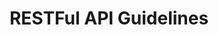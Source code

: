 ---
layout: guideline
title: RESTFul API Guidelines
permalink: /design/guidelines/zalando-restful-api-guidelines
data:
  items:
    - references:
        - name: Limit of Resources
          url: 'http://zalando.github.io/restful-api-guidelines/resources/Resources.html#should-limit-of-resources'
          quote: a typical range of resources for a well-designed API is between 4 and 8
      _embedded:
        topic:
          id: api-counts
          name: API counts
          description: How many endpoints/resources in an API?
          _links:
            self:
              href: /design/topics/api-counts
            topicGuidelines:
              href: /design/topics/api-counts/guidelines
      _links:
        topic:
          href: /design/topics/api-counts
    - references:
        - name: Events
          url: 'http://zalando.github.io/restful-api-guidelines/events/events.html'
      _embedded:
        topic:
          id: asynchronicity
          name: Asynchronicity
          description: How to handle long operations
          _links:
            self:
              href: /design/topics/asynchronicity
            topicGuidelines:
              href: /design/topics/asynchronicity/guidelines
      _links:
        topic:
          href: /design/topics/asynchronicity
    - references:
        - name: Use Conventional Query Strings
          quote: q — default query parameter
          url: 'http://zalando.github.io/restful-api-guidelines/naming/Naming.html#could-use-conventional-query-strings'
      _embedded:
        topic:
          id: collection-filtering
          name: Filtering
          description: How to select some resources in a collection
          _links:
            self:
              href: /design/topics/collection-filtering
            topicGuidelines:
              href: /design/topics/collection-filtering/guidelines
      _links:
        topic:
          href: /design/topics/collection-filtering
    - references:
        - name: Use Conventional Query Strings
          quote: 'limit, cursor, offset'
          url: 'http://zalando.github.io/restful-api-guidelines/naming/Naming.html#could-use-conventional-query-strings'
        - name: Pagination
          url: 'http://zalando.github.io/restful-api-guidelines/pagination/Pagination.html'
      _embedded:
        topic:
          id: collection-pagination
          name: Pagination
          description: How to retrieve a range of resources in a collection
          _links:
            self:
              href: /design/topics/collection-pagination
            topicGuidelines:
              href: /design/topics/collection-pagination/guidelines
      _links:
        topic:
          href: /design/topics/collection-pagination
    - references:
        - name: GET
          url: 'http://zalando.github.io/restful-api-guidelines/http/Http.html#get'
          quote: reads a resource or set of resource instances
      _embedded:
        topic:
          id: collection-retrieve
          name: Retrieve a collection
          description: How to get a collection or resources
          _links:
            self:
              href: /design/topics/collection-retrieve
            topicGuidelines:
              href: /design/topics/collection-retrieve/guidelines
      _links:
        topic:
          href: /design/topics/collection-retrieve
    - references:
        - name: Use Conventional Query Strings
          quote: sort — comma-separated list of fields to sort
          url: 'http://zalando.github.io/restful-api-guidelines/naming/Naming.html#could-use-conventional-query-strings'
      _embedded:
        topic:
          id: collection-sorting
          name: Sorting a collection
          description: How to sort a collection of resources
          _links:
            self:
              href: /design/topics/collection-sorting
            topicGuidelines:
              href: /design/topics/collection-sorting/guidelines
      _links:
        topic:
          href: /design/topics/collection-sorting
    - references:
        - name: Resources
          url: 'http://zalando.github.io/restful-api-guidelines/resources/Resources.html'
      _embedded:
        topic:
          id: collection
          name: Collection
          description: What is a collection (set) of resources
          _links:
            self:
              href: /design/topics/collection
            topicGuidelines:
              href: /design/topics/collection/guidelines
      _links:
        topic:
          href: /design/topics/collection
    - references:
        - name: 'Standards could be used for Language, Country and Currency'
          url: 'http://zalando.github.io/restful-api-guidelines/json-guidelines/JsonGuidelines.html#could-standards-could-be-used-for-language-country-and-currency'
        - name: 'Use Standards for Country, Language and Currency Codes'
          url: 'http://zalando.github.io/restful-api-guidelines/data-formats/DataFormats.html#could-use-standards-for-country-language-and-currency-codes'
      _embedded:
        topic:
          id: data-standards
          name: Standards data
          description: 'Which standard use for values like languages, countries, currencies, ...'
          _links:
            self:
              href: /design/topics/data-standards
            topicGuidelines:
              href: /design/topics/data-standards/guidelines
      _links:
        topic:
          href: /design/topics/data-standards
    - references:
        - name: Date property values should conform to RFC 3399
          url: 'http://zalando.github.io/restful-api-guidelines/json-guidelines/JsonGuidelines.html#should-date-property-values-should-conform-to-rfc-3399'
        - name: Time durations and intervals could conform to ISO 8601
          url: 'http://zalando.github.io/restful-api-guidelines/json-guidelines/JsonGuidelines.html#could-time-durations-and-intervals-could-conform-to-iso-8601'
        - name: Use Standard Date and Time Formats
          url: 'http://zalando.github.io/restful-api-guidelines/data-formats/DataFormats.html#must-use-standard-date-and-time-formats'
        - name: HTTP headers
          url: 'http://zalando.github.io/restful-api-guidelines/data-formats/DataFormats.html#http-headers'
          quote: Use the HTTP date format defined in RFC 7231
      _embedded:
        topic:
          id: data-format-date-time
          name: Date and Time
          description: How to deal with date and time data
          _links:
            self:
              href: /design/topics/data-format-date-time
            topicGuidelines:
              href: /design/topics/data-format-date-time/guidelines
      _links:
        topic:
          href: /design/topics/data-format-date-time
    - references:
        - name: Property values
          url: 'http://zalando.github.io/restful-api-guidelines/json-guidelines/JsonGuidelines.html#property-values'
        - name: Null values should have their fields removed
          url: 'http://zalando.github.io/restful-api-guidelines/json-guidelines/JsonGuidelines.html#should-null-values-should-have-their-fields-removed'
        - name: Boolean property values must not be null
          url: 'http://zalando.github.io/restful-api-guidelines/json-guidelines/JsonGuidelines.html#must-boolean-property-values-must-not-be-null'
        - name: Empty array values should not be null
          url: 'http://zalando.github.io/restful-api-guidelines/json-guidelines/JsonGuidelines.html#should-empty-array-values-should-not-be-null'
      _embedded:
        topic:
          id: data-format-null
          name: Null data
          description: How to deal with null data
          _links:
            self:
              href: /design/topics/data-format-null
            topicGuidelines:
              href: /design/topics/data-format-null/guidelines
      _links:
        topic:
          href: /design/topics/data-format-null
    - references:
        - name: Property Values
          url: 'http://zalando.github.io/restful-api-guidelines/json-guidelines/JsonGuidelines.html#property-values'
        - name: Date property values should conform to RFC 3399
          url: 'http://zalando.github.io/restful-api-guidelines/json-guidelines/JsonGuidelines.html#should-date-property-values-should-conform-to-rfc-3399'
        - name: Time durations and intervals could conform to ISO 8601
          url: 'http://zalando.github.io/restful-api-guidelines/json-guidelines/JsonGuidelines.html#could-time-durations-and-intervals-could-conform-to-iso-8601'
        - name: Data Formats
          url: 'http://zalando.github.io/restful-api-guidelines/data-formats/DataFormats.html'
        - name: Common Data Objects
          url: 'http://zalando.github.io/restful-api-guidelines/common-data-objects/CommonDataObjects.html'
      _embedded:
        topic:
          id: data-format
          name: Data format
          description: which data format use
          _links:
            self:
              href: /design/topics/data-format
            topicGuidelines:
              href: /design/topics/data-format/guidelines
      _links:
        topic:
          href: /design/topics/data-format
    - references:
        - name: Provide External Documentation
          url: 'http://zalando.github.io/restful-api-guidelines/general-guidelines/GeneralGuidelines.html#should-provide-external-documentation'
        - name: Reflect Deprecation in API Definition
          url: 'http://zalando.github.io/restful-api-guidelines/deprecation/Deprecation.html#must-reflect-deprecation-in-api-definition'
      _embedded:
        topic:
          id: documentation
          name: Documentation
          description: How to produce and/or propose API documentation
          _links:
            self:
              href: /design/topics/documentation
            topicGuidelines:
              href: /design/topics/documentation/guidelines
      _links:
        topic:
          href: /design/topics/documentation
    - references:
        - name: Design Principles
          url: 'http://zalando.github.io/restful-api-guidelines/design-principles/DesignPrinciples.html'
      _embedded:
        topic:
          id: global-design
          name: Global design
          description: General considerations on API design
          _links:
            self:
              href: /design/topics/global-design
            topicGuidelines:
              href: /design/topics/global-design/guidelines
      _links:
        topic:
          href: /design/topics/global-design
    - references:
        - name: API First
          url: 'http://zalando.github.io/restful-api-guidelines/general-guidelines/GeneralGuidelines.html#must-api-first-define-apis-using-openapi'
        - name: Deprecation
          url: 'http://zalando.github.io/restful-api-guidelines/deprecation/Deprecation.html'
        - name: API Discovery
          url: 'http://zalando.github.io/restful-api-guidelines/api-discovery/ApiDiscovery.html'
      _embedded:
        topic:
          id: governance
          name: Governance
          description: 'How to ensure API governance (advertise, consistency, ...)'
          _links:
            self:
              href: /design/topics/governance
            topicGuidelines:
              href: /design/topics/governance/guidelines
      _links:
        topic:
          href: /design/topics/governance
    - references:
        - name: Support the ETag Header
          url: 'http://zalando.github.io/restful-api-guidelines/performance/Performance.html#could-support-the-etag-header'
      _embedded:
        topic:
          id: http-caching
          name: Caching
          description: How to use and provide relevant caching informations
          _links:
            self:
              href: /design/topics/http-caching
            topicGuidelines:
              href: /design/topics/http-caching/guidelines
      _links:
        topic:
          href: /design/topics/http-caching
    - references:
        - name: Use Media Type Versioning
          url: 'http://zalando.github.io/restful-api-guidelines/compatibility/Compatibility.html#must-use-media-type-versioning'
        - name: Modify the Content-Type for Embedded Resources
          url: 'http://zalando.github.io/restful-api-guidelines/hyper-media/Hypermedia.html#must-modify-the-contenttype-for-embedded-resources'
        - name: Use Application-Specific Content Types
          url: 'http://zalando.github.io/restful-api-guidelines/data-formats/DataFormats.html#could-use-applicationspecific-content-types'
      _embedded:
        topic:
          id: http-content-negotiation
          name: Content negociation and media types
          description: 'How to describe your API data format and/or propose different formats (like json, yaml, xml atom, ...)'
          _links:
            self:
              href: /design/topics/http-content-negotiation
            topicGuidelines:
              href: /design/topics/http-content-negotiation/guidelines
      _links:
        topic:
          href: /design/topics/http-content-negotiation
    - references:
        - name: You Must Hyphenate HTTP Headers
          url: 'http://zalando.github.io/restful-api-guidelines/naming/Naming.html#must-you-must-hyphenate-http-headers'
        - name: Prefer Hyphenated-Pascal-Case for HTTP header Fields
          url: 'http://zalando.github.io/restful-api-guidelines/naming/Naming.html#should-prefer-hyphenatedpascalcase-for-http-header-fields'
        - name: Use Standardized Headers
          url: 'http://zalando.github.io/restful-api-guidelines/naming/Naming.html#could-use-standardized-headers'
        - name: Use 429 with Headers for Rate Limits
          url: 'http://zalando.github.io/restful-api-guidelines/http/Http.html#must-use-429-with-headers-for-rate-limits'
        - name: Do Not Use Link Headers with JSON entities
          url: 'http://zalando.github.io/restful-api-guidelines/hyper-media/Hypermedia.html#must-do-not-use-link-headers-with-json-entities'
        - name: HTTP headers
          url: 'http://zalando.github.io/restful-api-guidelines/data-formats/DataFormats.html#http-headers'
          quote: Use the HTTP date format defined in RFC 7231
        - name: Common Headers
          url: 'http://zalando.github.io/restful-api-guidelines/headers/CommonHeaders.html'
        - name: Proprietary Headers
          url: 'http://zalando.github.io/restful-api-guidelines/headers/ProprietaryHeaders.html'
        - name: Add a Warning Header to Responses
          url: 'http://zalando.github.io/restful-api-guidelines/deprecation/Deprecation.html#should-add-a-warning-header-to-responses'
      _embedded:
        topic:
          id: http-headers
          name: HTTP Headers
          description: How to use standard or custom HTTP headers
          _links:
            self:
              href: /design/topics/http-headers
            topicGuidelines:
              href: /design/topics/http-headers/guidelines
      _links:
        topic:
          href: /design/topics/http-headers
    - references:
        - name: Success Codes
          url: 'http://zalando.github.io/restful-api-guidelines/http/Http.html#success-codes'
      _embedded:
        topic:
          id: http-status-200
          name: HTTP Status 200
          description: When to use HTTP status 200
          _links:
            self:
              href: /design/topics/http-status-200
            topicGuidelines:
              href: /design/topics/http-status-200/guidelines
      _links:
        topic:
          href: /design/topics/http-status-200
    - references:
        - name: Success Codes
          url: 'http://zalando.github.io/restful-api-guidelines/http/Http.html#success-codes'
      _embedded:
        topic:
          id: http-status-201
          name: HTTP Status 201
          description: When to use HTTP status 201
          _links:
            self:
              href: /design/topics/http-status-201
            topicGuidelines:
              href: /design/topics/http-status-201/guidelines
      _links:
        topic:
          href: /design/topics/http-status-201
    - references:
        - name: Success Codes
          url: 'http://zalando.github.io/restful-api-guidelines/http/Http.html#success-codes'
      _embedded:
        topic:
          id: http-status-202
          name: HTTP Status 202
          description: When to use HTTP status 202
          _links:
            self:
              href: /design/topics/http-status-202
            topicGuidelines:
              href: /design/topics/http-status-202/guidelines
      _links:
        topic:
          href: /design/topics/http-status-202
    - references:
        - name: Success Codes
          url: 'http://zalando.github.io/restful-api-guidelines/http/Http.html#success-codes'
      _embedded:
        topic:
          id: http-status-204
          name: HTTP Status 204
          description: When to use HTTP status 204
          _links:
            self:
              href: /design/topics/http-status-204
            topicGuidelines:
              href: /design/topics/http-status-204/guidelines
      _links:
        topic:
          href: /design/topics/http-status-204
    - references:
        - name: Redirection Codes
          url: 'http://zalando.github.io/restful-api-guidelines/http/Http.html#redirection-codes'
      _embedded:
        topic:
          id: http-status-301
          name: HTTP Status 301
          description: When to use HTTP status 301
          _links:
            self:
              href: /design/topics/http-status-301
            topicGuidelines:
              href: /design/topics/http-status-301/guidelines
      _links:
        topic:
          href: /design/topics/http-status-301
    - references:
        name: HTTP Status 302
        description: When to use HTTP status 302
      _embedded:
        topic:
          id: http-status-302
          name: HTTP Status 302
          description: When to use HTTP status 302
          _links:
            self:
              href: /design/topics/http-status-302
            topicGuidelines:
              href: /design/topics/http-status-302/guidelines
      _links:
        topic:
          href: /design/topics/http-status-302
    - references:
        - name: Redirection Codes
          url: 'http://zalando.github.io/restful-api-guidelines/http/Http.html#redirection-codes'
      _embedded:
        topic:
          id: http-status-303
          name: HTTP Status 303
          description: When to use HTTP status 303
          _links:
            self:
              href: /design/topics/http-status-303
            topicGuidelines:
              href: /design/topics/http-status-303/guidelines
      _links:
        topic:
          href: /design/topics/http-status-303
    - references:
        - name: Redirection Codes
          url: 'http://zalando.github.io/restful-api-guidelines/http/Http.html#redirection-codes'
      _embedded:
        topic:
          id: http-status-304
          name: HTTP Status 304
          description: When to use HTTP status 304
          _links:
            self:
              href: /design/topics/http-status-304
            topicGuidelines:
              href: /design/topics/http-status-304/guidelines
      _links:
        topic:
          href: /design/topics/http-status-304
    - references:
        - name: Client Side Error Codes
          url: 'http://zalando.github.io/restful-api-guidelines/http/Http.html#client-side-error-codes'
      _embedded:
        topic:
          id: http-status-400
          name: HTTP Status 400
          description: When to use HTTP status 400
          _links:
            self:
              href: /design/topics/http-status-400
            topicGuidelines:
              href: /design/topics/http-status-400/guidelines
      _links:
        topic:
          href: /design/topics/http-status-400
    - references:
        - name: Client Side Error Codes
          url: 'http://zalando.github.io/restful-api-guidelines/http/Http.html#client-side-error-codes'
      _embedded:
        topic:
          id: http-status-401
          name: HTTP Status 401
          description: When to use HTTP status 401
          _links:
            self:
              href: /design/topics/http-status-401
            topicGuidelines:
              href: /design/topics/http-status-401/guidelines
      _links:
        topic:
          href: /design/topics/http-status-401
    - references:
        - name: Client Side Error Codes
          url: 'http://zalando.github.io/restful-api-guidelines/http/Http.html#client-side-error-codes'
      _embedded:
        topic:
          id: http-status-403
          name: HTTP Status 403
          description: When to use HTTP status 403
          _links:
            self:
              href: /design/topics/http-status-403
            topicGuidelines:
              href: /design/topics/http-status-403/guidelines
      _links:
        topic:
          href: /design/topics/http-status-403
    - references:
        - name: Client Side Error Codes
          url: 'http://zalando.github.io/restful-api-guidelines/http/Http.html#client-side-error-codes'
      _embedded:
        topic:
          id: http-status-404
          name: HTTP Status 404
          description: When to use HTTP status 404
          _links:
            self:
              href: /design/topics/http-status-404
            topicGuidelines:
              href: /design/topics/http-status-404/guidelines
      _links:
        topic:
          href: /design/topics/http-status-404
    - references:
        - name: Client Side Error Codes
          url: 'http://zalando.github.io/restful-api-guidelines/http/Http.html#client-side-error-codes'
      _embedded:
        topic:
          id: http-status-405
          name: HTTP Status 405
          description: When to use HTTP status 405
          _links:
            self:
              href: /design/topics/http-status-405
            topicGuidelines:
              href: /design/topics/http-status-405/guidelines
      _links:
        topic:
          href: /design/topics/http-status-405
    - references:
        - name: Client Side Error Codes
          url: 'http://zalando.github.io/restful-api-guidelines/http/Http.html#client-side-error-codes'
      _embedded:
        topic:
          id: http-status-406
          name: HTTP Status 406
          description: When to use HTTP status 406
          _links:
            self:
              href: /design/topics/http-status-406
            topicGuidelines:
              href: /design/topics/http-status-406/guidelines
      _links:
        topic:
          href: /design/topics/http-status-406
    - references:
        - name: Client Side Error Codes
          url: 'http://zalando.github.io/restful-api-guidelines/http/Http.html#client-side-error-codes'
      _embedded:
        topic:
          id: http-status-408
          name: HTTP Status 408
          description: When to use HTTP status 408
          _links:
            self:
              href: /design/topics/http-status-408
            topicGuidelines:
              href: /design/topics/http-status-408/guidelines
      _links:
        topic:
          href: /design/topics/http-status-408
    - references:
        - name: Client Side Error Codes
          url: 'http://zalando.github.io/restful-api-guidelines/http/Http.html#client-side-error-codes'
      _embedded:
        topic:
          id: http-status-409
          name: HTTP Status 409
          description: When to use HTTP status 409
          _links:
            self:
              href: /design/topics/http-status-409
            topicGuidelines:
              href: /design/topics/http-status-409/guidelines
      _links:
        topic:
          href: /design/topics/http-status-409
    - references:
        - name: Client Side Error Codes
          url: 'http://zalando.github.io/restful-api-guidelines/http/Http.html#client-side-error-codes'
      _embedded:
        topic:
          id: http-status-412
          name: HTTP Status 412
          description: When to use HTTP status 412
          _links:
            self:
              href: /design/topics/http-status-412
            topicGuidelines:
              href: /design/topics/http-status-412/guidelines
      _links:
        topic:
          href: /design/topics/http-status-412
    - references:
        - name: Client Side Error Codes
          url: 'http://zalando.github.io/restful-api-guidelines/http/Http.html#client-side-error-codes'
      _embedded:
        topic:
          id: http-status-415
          name: HTTP Status 415
          description: When to use HTTP status 415
          _links:
            self:
              href: /design/topics/http-status-415
            topicGuidelines:
              href: /design/topics/http-status-415/guidelines
      _links:
        topic:
          href: /design/topics/http-status-415
    - references:
        - name: Client Side Error Codes
          url: 'http://zalando.github.io/restful-api-guidelines/http/Http.html#client-side-error-codes'
      _embedded:
        topic:
          id: http-status-423
          name: HTTP Status 423
          description: When to use HTTP status 423
          _links:
            self:
              href: /design/topics/http-status-423
            topicGuidelines:
              href: /design/topics/http-status-423/guidelines
      _links:
        topic:
          href: /design/topics/http-status-423
    - references:
        - name: Client Side Error Codes
          url: 'http://zalando.github.io/restful-api-guidelines/http/Http.html#client-side-error-codes'
      _embedded:
        topic:
          id: http-status-428
          name: HTTP Status 428
          description: When to use HTTP status 428
          _links:
            self:
              href: /design/topics/http-status-428
            topicGuidelines:
              href: /design/topics/http-status-428/guidelines
      _links:
        topic:
          href: /design/topics/http-status-428
    - references:
        - name: Client Side Error Codes
          url: 'http://zalando.github.io/restful-api-guidelines/http/Http.html#client-side-error-codes'
        - name: Use 429 with Headers for Rate Limits
          url: 'http://zalando.github.io/restful-api-guidelines/http/Http.html#must-use-429-with-headers-for-rate-limits'
      _embedded:
        topic:
          id: http-status-429
          name: HTTP Status 429
          description: When to use HTTP status 429
          _links:
            self:
              href: /design/topics/http-status-429
            topicGuidelines:
              href: /design/topics/http-status-429/guidelines
      _links:
        topic:
          href: /design/topics/http-status-429
    - references:
        - name: Server Side Error Codes
          url: 'http://zalando.github.io/restful-api-guidelines/http/Http.html#server-side-error-codes'
      _embedded:
        topic:
          id: http-status-500
          name: HTTP Status 500
          description: When to use HTTP status 500
          _links:
            self:
              href: /design/topics/http-status-500
            topicGuidelines:
              href: /design/topics/http-status-500/guidelines
      _links:
        topic:
          href: /design/topics/http-status-500
    - references:
        - name: Server Side Error Codes
          url: 'http://zalando.github.io/restful-api-guidelines/http/Http.html#server-side-error-codes'
      _embedded:
        topic:
          id: http-status-501
          name: HTTP Status 501
          description: When to use HTTP status 501
          _links:
            self:
              href: /design/topics/http-status-501
            topicGuidelines:
              href: /design/topics/http-status-501/guidelines
      _links:
        topic:
          href: /design/topics/http-status-501
    - references:
        - name: Server Side Error Codes
          url: 'http://zalando.github.io/restful-api-guidelines/http/Http.html#server-side-error-codes'
      _embedded:
        topic:
          id: http-status-503
          name: HTTP Status 503
          description: When to use HTTP status 503
          _links:
            self:
              href: /design/topics/http-status-503
            topicGuidelines:
              href: /design/topics/http-status-503/guidelines
      _links:
        topic:
          href: /design/topics/http-status-503
    - references:
        - name: Providing Error Documentation
          url: 'http://zalando.github.io/restful-api-guidelines/http/Http.html#must-providing-error-documentation'
        - name: Use Problem JSON
          url: 'http://zalando.github.io/restful-api-guidelines/common-data-objects/CommonDataObjects.html#must-use-problem-json'
      _embedded:
        topic:
          id: http-status-standard-error
          name: Error format
          description: How to provide information about errors
          _links:
            self:
              href: /design/topics/http-status-standard-error
            topicGuidelines:
              href: /design/topics/http-status-standard-error/guidelines
      _links:
        topic:
          href: /design/topics/http-status-standard-error
    - references:
        - name: Use Meaningful HTTP Status Codes
          url: 'http://zalando.github.io/restful-api-guidelines/http/Http.html#must-use-meaningful-http-status-codes'
      _embedded:
        topic:
          id: http-status
          name: HTTP Statuses
          description: General information about HTTP statuses usage
          _links:
            self:
              href: /design/topics/http-status
            topicGuidelines:
              href: /design/topics/http-status/guidelines
      _links:
        topic:
          href: /design/topics/http-status
    - references:
        - name: DELETE
          url: 'http://zalando.github.io/restful-api-guidelines/http/Http.html#delete'
      _embedded:
        topic:
          id: http-methods-delete
          name: DELETE
          description: When to use HTTP method DELETE
          _links:
            self:
              href: /design/topics/http-methods-delete
            topicGuidelines:
              href: /design/topics/http-methods-delete/guidelines
      _links:
        topic:
          href: /design/topics/http-methods-delete
    - references:
        - name: GET
          url: 'http://zalando.github.io/restful-api-guidelines/http/Http.html#get'
      _embedded:
        topic:
          id: http-methods-get
          name: GET
          description: When to use HTTP method GET
          _links:
            self:
              href: /design/topics/http-methods-get
            topicGuidelines:
              href: /design/topics/http-methods-get/guidelines
      _links:
        topic:
          href: /design/topics/http-methods-get
    - references:
        - name: HEAD
          url: 'http://zalando.github.io/restful-api-guidelines/http/Http.html#head'
      _embedded:
        topic:
          id: http-methods-head
          name: HEAD
          description: When to use HTTP method HEAD
          _links:
            self:
              href: /design/topics/http-methods-head
            topicGuidelines:
              href: /design/topics/http-methods-head/guidelines
      _links:
        topic:
          href: /design/topics/http-methods-head
    - references:
        - name: OPTIONS
          url: 'http://zalando.github.io/restful-api-guidelines/http/Http.html#options'
      _embedded:
        topic:
          id: http-methods-options
          name: OPTIONS
          description: When to use HTTP method OPTION
          _links:
            self:
              href: /design/topics/http-methods-options
            topicGuidelines:
              href: /design/topics/http-methods-options/guidelines
      _links:
        topic:
          href: /design/topics/http-methods-options
    - references:
        - name: PATCH
          url: 'http://zalando.github.io/restful-api-guidelines/http/Http.html#patch'
      _embedded:
        topic:
          id: http-methods-patch
          name: PATCH
          description: When to use HTTP method PATCH
          _links:
            self:
              href: /design/topics/http-methods-patch
            topicGuidelines:
              href: /design/topics/http-methods-patch/guidelines
      _links:
        topic:
          href: /design/topics/http-methods-patch
    - references:
        - name: POST
          url: 'http://zalando.github.io/restful-api-guidelines/http/Http.html#post'
      _embedded:
        topic:
          id: http-methods-post
          name: POST
          description: When to use HTTP method POST
          _links:
            self:
              href: /design/topics/http-methods-post
            topicGuidelines:
              href: /design/topics/http-methods-post/guidelines
      _links:
        topic:
          href: /design/topics/http-methods-post
    - references:
        - name: PUT
          url: 'http://zalando.github.io/restful-api-guidelines/http/Http.html#put'
      _embedded:
        topic:
          id: http-methods-put
          name: PUT
          description: When to use HTTP method PUT
          _links:
            self:
              href: /design/topics/http-methods-put
            topicGuidelines:
              href: /design/topics/http-methods-put/guidelines
      _links:
        topic:
          href: /design/topics/http-methods-put
    - references:
        - name: Use HTTP Methods Correctly
          url: 'http://zalando.github.io/restful-api-guidelines/http/Http.html#must-use-http-methods-correctly'
        - name: HTTP Methods must Fulfill Safeness and Idempotency Properties
          url: 'http://zalando.github.io/restful-api-guidelines/http/Http.html#must--http-methods-must-fulfill-safeness-and-idempotency-properties'
      _embedded:
        topic:
          id: http-methods
          name: HTTP methods
          description: General information about HTTP methods usage
          _links:
            self:
              href: /design/topics/http-methods
            topicGuidelines:
              href: /design/topics/http-methods/guidelines
      _links:
        topic:
          href: /design/topics/http-methods
    - references:
        - name: HTTP
          description: 'http://zalando.github.io/restful-api-guidelines/http/Http.html'
      _embedded:
        topic:
          id: http
          name: HTTP protocol
          description: General informations about HTTP protocol
          _links:
            self:
              href: /design/topics/http
            topicGuidelines:
              href: /design/topics/http/guidelines
      _links:
        topic:
          href: /design/topics/http
    - references:
        - name: Use Pagination Links Where Applicable
          url: 'http://zalando.github.io/restful-api-guidelines/pagination/Pagination.html#could-use-pagination-links-where-applicable'
        - name: Use a well-defined subset of HAL
          url: 'http://zalando.github.io/restful-api-guidelines/hyper-media/Hypermedia.html#must-use-a-welldefined-subset-of-hal'
        - name: Use Custom Link Relations
          url: 'http://zalando.github.io/restful-api-guidelines/hyper-media/Hypermedia.html#could-use-custom-link-relations'
        - name: Do Not Use Link Headers with JSON entities
          url: 'http://zalando.github.io/restful-api-guidelines/hyper-media/Hypermedia.html#must-do-not-use-link-headers-with-json-entities'
      _embedded:
        topic:
          id: hypermedia-read
          name: Hypermedia (read)
          description: How to use hypermedia to read data
          _links:
            self:
              href: /design/topics/hypermedia-read
            topicGuidelines:
              href: /design/topics/hypermedia-read/guidelines
      _links:
        topic:
          href: /design/topics/hypermedia-read
    - references:
        - name: Use Pagination Links Where Applicable
          url: 'http://zalando.github.io/restful-api-guidelines/pagination/Pagination.html#could-use-pagination-links-where-applicable'
        - name: Hypermedia
          url: 'http://zalando.github.io/restful-api-guidelines/hyper-media/Hypermedia.html'
        - name: Use a well-defined subset of HAL
          url: 'http://zalando.github.io/restful-api-guidelines/hyper-media/Hypermedia.html#must-use-a-welldefined-subset-of-hal'
        - name: Do Not Use Link Headers with JSON entities
          url: 'http://zalando.github.io/restful-api-guidelines/hyper-media/Hypermedia.html#must-do-not-use-link-headers-with-json-entities'
      _embedded:
        topic:
          id: hypermedia
          name: Hypermedia
          description: How to use hypermedia
          _links:
            self:
              href: /design/topics/hypermedia
            topicGuidelines:
              href: /design/topics/hypermedia/guidelines
      _links:
        topic:
          href: /design/topics/hypermedia
    - references:
        - name: Write APIs in U.S. English
          url: 'http://zalando.github.io/restful-api-guidelines/general-guidelines/GeneralGuidelines.html#must-write-apis-in-us-english'
      _embedded:
        topic:
          id: naming-language
          name: language
          description: Which language(s) use when designing an API
          _links:
            self:
              href: /design/topics/naming-language
            topicGuidelines:
              href: /design/topics/naming-language/guidelines
      _links:
        topic:
          href: /design/topics/naming-language
    - references:
        - name: Property names must be snake_case
          url: 'http://zalando.github.io/restful-api-guidelines/json-guidelines/JsonGuidelines.html#must-property-names-must-be-snakecase-and-never-camelcase'
      _embedded:
        topic:
          id: naming-case
          name: Case
          description: 'Which case (lowercase, camelCase, ...) to use and when'
          _links:
            self:
              href: /design/topics/naming-case
            topicGuidelines:
              href: /design/topics/naming-case/guidelines
      _links:
        topic:
          href: /design/topics/naming-case
    - references:
        - name: Property naming
          url: 'http://zalando.github.io/restful-api-guidelines/json-guidelines/JsonGuidelines.html#property-naming'
        - name: API Naming
          url: 'http://zalando.github.io/restful-api-guidelines/naming/Naming.html'
        - name: Use Domain-Specific Resource Names
          url: 'http://zalando.github.io/restful-api-guidelines/resources/Resources.html#must-use-domainspecific-resource-names'
      _embedded:
        topic:
          id: naming
          name: Naming
          description: How to name things
          _links:
            self:
              href: /design/topics/naming
            topicGuidelines:
              href: /design/topics/naming/guidelines
      _links:
        topic:
          href: /design/topics/naming
    - references:
        - name: Events
          url: 'http://zalando.github.io/restful-api-guidelines/events/events.html'
      _embedded:
        topic:
          id: notifications-server-events
          name: Notifying API consumers
          description: How to send events or notifications to API consumers
          _links:
            self:
              href: /design/topics/notifications-server-events
            topicGuidelines:
              href: /design/topics/notifications-server-events/guidelines
      _links:
        topic:
          href: /design/topics/notifications-server-events
    - references:
        name: Performance
        url: 'http://zalando.github.io/restful-api-guidelines/performance/Performance.html'
      _embedded:
        topic:
          id: performance
          name: Performance and bandwidth
          description: How to deal with high traffic or consumers with low bandwith
          _links:
            self:
              href: /design/topics/performance
            topicGuidelines:
              href: /design/topics/performance/guidelines
      _links:
        topic:
          href: /design/topics/performance
    - references:
        - name: Query parameters must be snake_case (never camelCase)
          url: 'http://zalando.github.io/restful-api-guidelines/naming/Naming.html#must-query-parameters-must-be-snakecase-never-camelcase'
        - name: Use Conventional Query Strings
          url: 'http://zalando.github.io/restful-api-guidelines/naming/Naming.html#could-use-conventional-query-strings'
      _embedded:
        topic:
          id: query-parameter
          name: Query parameters
          description: How to use query parameters
          _links:
            self:
              href: /design/topics/query-parameter
            topicGuidelines:
              href: /design/topics/query-parameter/guidelines
      _links:
        topic:
          href: /design/topics/query-parameter
    - references:
        - name: Avoid Actions — Think About Resources
          url: 'http://zalando.github.io/restful-api-guidelines/resources/Resources.html#must-avoid-actions-—-think-about-resources'
      _embedded:
        topic:
          id: resource-action
          name: Action resource
          description: How to use action resource (e.g. resources like /cancel or /approve)
          _links:
            self:
              href: /design/topics/resource-action
            topicGuidelines:
              href: /design/topics/resource-action/guidelines
      _links:
        topic:
          href: /design/topics/resource-action
    - references:
        - name: POST
          url: 'http://zalando.github.io/restful-api-guidelines/http/Http.html#post'
          quote: creates a resource instance
      _embedded:
        topic:
          id: resource-creation
          name: Create resource
          description: How to create resources
          _links:
            self:
              href: /design/topics/resource-creation
            topicGuidelines:
              href: /design/topics/resource-creation/guidelines
      _links:
        topic:
          href: /design/topics/resource-creation
    - references:
        - name: DELETE
          url: 'http://zalando.github.io/restful-api-guidelines/http/Http.html#delete'
          quote: deletes a resource instance
      _embedded:
        topic:
          id: resource-deletion
          name: Delete resource
          description: How to delete resources
          _links:
            self:
              href: /design/topics/resource-deletion
            topicGuidelines:
              href: /design/topics/resource-deletion/guidelines
      _links:
        topic:
          href: /design/topics/resource-deletion
    - references:
        - name: Use a well-defined subset of HAL
          url: 'http://zalando.github.io/restful-api-guidelines/hyper-media/Hypermedia.html#must-use-a-welldefined-subset-of-hal'
        - name: Use Custom Link Relations
          url: 'http://zalando.github.io/restful-api-guidelines/hyper-media/Hypermedia.html#could-use-custom-link-relations'
        - name: Do Not Use Link Headers with JSON entities
          url: 'http://zalando.github.io/restful-api-guidelines/hyper-media/Hypermedia.html#must-do-not-use-link-headers-with-json-entities'
      _embedded:
        topic:
          id: resource-relationships
          name: Relationships
          description: How to define and use relations between resources
          _links:
            self:
              href: /design/topics/resource-relationships
            topicGuidelines:
              href: /design/topics/resource-relationships/guidelines
      _links:
        topic:
          href: /design/topics/resource-relationships
    - references:
        - name: PUT
          url: 'http://zalando.github.io/restful-api-guidelines/http/Http.html#put'
          quote: fully uploads an entity
      _embedded:
        topic:
          id: resource-replacement
          name: Replace resource
          description: How to replace (or update fully) a resource
          _links:
            self:
              href: /design/topics/resource-replacement
            topicGuidelines:
              href: /design/topics/resource-replacement/guidelines
      _links:
        topic:
          href: /design/topics/resource-replacement
    - references:
        - name: Use Conventional Query Strings
          quote: embed — to expand embedded entities
          url: 'http://zalando.github.io/restful-api-guidelines/naming/Naming.html#could-use-conventional-query-strings'
        - name: Define useful resources
          url: 'http://zalando.github.io/restful-api-guidelines/resources/Resources.html#should-define-useful-resources'
        - name: Allow Optional Embedding of Sub-Resources
          url: 'http://zalando.github.io/restful-api-guidelines/hyper-media/Hypermedia.html#should-allow-optional-embedding-of-subresources'
        - name: Modify the Content-Type for Embedded Resources
          url: 'http://zalando.github.io/restful-api-guidelines/hyper-media/Hypermedia.html#must-modify-the-contenttype-for-embedded-resources'
      _embedded:
        topic:
          id: resource-retrieve-dereference
          name: Dereference Relationships
          description: How to load a resource and its linked resources in one call
          _links:
            self:
              href: /design/topics/resource-retrieve-dereference
            topicGuidelines:
              href: /design/topics/resource-retrieve-dereference/guidelines
      _links:
        topic:
          href: /design/topics/resource-retrieve-dereference
    - references:
        - name: Use Conventional Query Strings
          url: 'http://zalando.github.io/restful-api-guidelines/naming/Naming.html#could-use-conventional-query-strings'
          quote: fields — to retrieve a subset of fields
        - name: Define useful resources
          url: 'http://zalando.github.io/restful-api-guidelines/resources/Resources.html#should-define-useful-resources'
        - name: Support Filtering of Resource Fields
          url: 'http://zalando.github.io/restful-api-guidelines/performance/Performance.html#should-support-filtering-of-resource-fields'
      _embedded:
        topic:
          id: resource-retrieve-partial
          name: Retrieve resource partially
          description: How to retrieve partially a resource
          _links:
            self:
              href: /design/topics/resource-retrieve-partial
            topicGuidelines:
              href: /design/topics/resource-retrieve-partial/guidelines
      _links:
        topic:
          href: /design/topics/resource-retrieve-partial
    - references:
        - name: GET
          url: 'http://zalando.github.io/restful-api-guidelines/http/Http.html#get'
          quote: reads a resource or set of resource instances
      _embedded:
        topic:
          id: resource-retrieve
          name: Retrieve resource
          description: How to retrieve a resource
          _links:
            self:
              href: /design/topics/resource-retrieve
            topicGuidelines:
              href: /design/topics/resource-retrieve/guidelines
      _links:
        topic:
          href: /design/topics/resource-retrieve
    - references:
        - name: PATCH
          url: 'http://zalando.github.io/restful-api-guidelines/http/Http.html#patch'
          quote: only a specific subset of resource fields are replaced
      _embedded:
        topic:
          id: resource-update-partial
          name: Update resource partially
          description: How to udate partially a resource
          _links:
            self:
              href: /design/topics/resource-update-partial
            topicGuidelines:
              href: /design/topics/resource-update-partial/guidelines
      _links:
        topic:
          href: /design/topics/resource-update-partial
    - references:
        - name: PUT
          url: 'http://zalando.github.io/restful-api-guidelines/http/Http.html#put'
        - name: PATCH
          url: 'http://zalando.github.io/restful-api-guidelines/http/Http.html#patch'
      _embedded:
        topic:
          id: resource-update
          name: Update resource
          description: How to update a resource
          _links:
            self:
              href: /design/topics/resource-update
            topicGuidelines:
              href: /design/topics/resource-update/guidelines
      _links:
        topic:
          href: /design/topics/resource-update
    - references:
        - name: Path segments must be lowercase separate words with hyphens
          url: 'http://zalando.github.io/restful-api-guidelines/naming/Naming.html#must-path-segments-must-be-lowercase-separate-words-with-hyphens'
        - name: Always Pluralize Resource Names
          url: 'http://zalando.github.io/restful-api-guidelines/naming/Naming.html#must-always-pluralize-resource-names'
        - name: First Path segment May be /api
          url: 'http://zalando.github.io/restful-api-guidelines/naming/Naming.html#could-first-path-segment-may-be-api'
        - name: Avoid Trailing Slashes
          url: 'http://zalando.github.io/restful-api-guidelines/naming/Naming.html#must-avoid-trailing-slashes'
        - name: Limit of Sub-Resource Levels
          url: 'http://zalando.github.io/restful-api-guidelines/resources/Resources.html#should-limit-of-subresource-levels'
      _embedded:
        topic:
          id: resource-url-format
          name: URL format
          description: How to design URLs
          _links:
            self:
              href: /design/topics/resource-url-format
            topicGuidelines:
              href: /design/topics/resource-url-format/guidelines
      _links:
        topic:
          href: /design/topics/resource-url-format
    - references:
        - name: resources
          url: 'http://zalando.github.io/restful-api-guidelines/resources/Resources.html'
      _embedded:
        topic:
          id: resource
          name: Resource
          description: General informations about resources
          _links:
            self:
              href: /design/topics/resource
            topicGuidelines:
              href: /design/topics/resource/guidelines
      _links:
        topic:
          href: /design/topics/resource
    - references:
        - name: Security
          url: 'http://zalando.github.io/restful-api-guidelines/security/Security.html'
        - name: Secure Endpoints with OAuth 2.0
          url: 'http://zalando.github.io/restful-api-guidelines/security/Security.html#must-secure-endpoints-with-oauth-20'
        - name: Define and Assign Access Rights (Scopes)
          url: 'http://zalando.github.io/restful-api-guidelines/security/Security.html#must-define-and-assign-access-rights-scopes'
      _embedded:
        topic:
          id: security
          name: Security
          description: Security concerns
          _links:
            self:
              href: /design/topics/security
            topicGuidelines:
              href: /design/topics/security/guidelines
      _links:
        topic:
          href: /design/topics/security
    - references:
        - name: Compatibility
          url: 'http://zalando.github.io/restful-api-guidelines/compatibility/Compatibility.html'
        - name: Don’t Break Backward Compatibility
          url: 'http://zalando.github.io/restful-api-guidelines/compatibility/Compatibility.html#must-dont-break-backward-compatibility'
        - name: Avoid Versioning
          url: 'http://zalando.github.io/restful-api-guidelines/compatibility/Compatibility.html#should-avoid-versioning'
        - name: Use Media Type Versioning
          url: 'http://zalando.github.io/restful-api-guidelines/compatibility/Compatibility.html#must-use-media-type-versioning'
      _embedded:
        topic:
          id: versioning
          name: Versionning
          description: How to handle API versionning
          _links:
            self:
              href: /design/topics/versioning
            topicGuidelines:
              href: /design/topics/versioning/guidelines
      _links:
        topic:
          href: /design/topics/versioning
  _embedded:
    guideline:
      id: zalando-restful-api-guidelines
      title: RESTFul API Guidelines
      type: website
      url: 'http://zalando.github.io/restful-api-guidelines/'
      company: Zalando
      companyLogoUrl: /media/logos/zalando.png
      companyUrl: 'https://tech.zalando.de/'
      date: 2016-01-22T00:00:00.000Z
      reviewDate: 2016-08-28T00:00:00.000Z
      _links:
        self:
          href: /design/guidelines/zalando-restful-api-guidelines
        guidelineTopics:
          href: /design/guidelines/zalando-restful-api-guidelines/topics
  _links:
    self:
      href: /design/guidelines/zalando-restful-api-guidelines/topics
    guideline:
      href: /design/guidelines/zalando-restful-api-guidelines
---